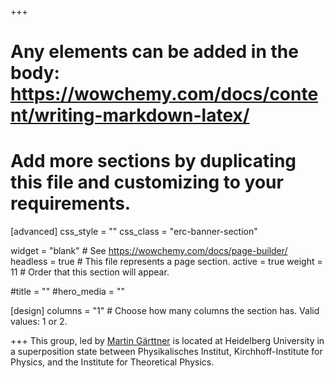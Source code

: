 +++
# Any elements can be added in the body: https://wowchemy.com/docs/content/writing-markdown-latex/
# Add more sections by duplicating this file and customizing to your requirements.

[advanced]
  css_style = ""
  css_class = "erc-banner-section"

widget = "blank"  # See https://wowchemy.com/docs/page-builder/
headless = true  # This file represents a page section.
active = true
weight = 11  # Order that this section will appear.

#title = ""
#hero_media = ""

[design]
  columns = "1" # Choose how many columns the section has. Valid values: 1 or 2.

+++
<span>This group, led by <a href="/author/martin-garttner">Martin Gärttner</a> is located at Heidelberg University in a superposition state between Physikalisches Institut, Kirchhoff-Institute for Physics, and the Institute for Theoretical Physics.</span>

